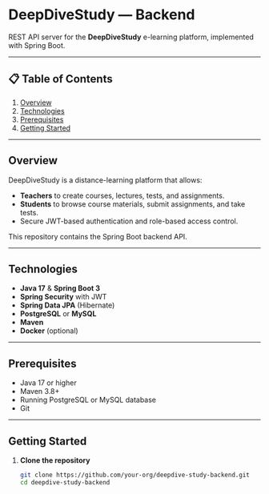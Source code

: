 # DeepDiveStudy — Backend

REST API server for the **DeepDiveStudy** e-learning platform, implemented with Spring Boot.

---

## 📋 Table of Contents

1. [Overview](#overview)
2. [Technologies](#technologies)
3. [Prerequisites](#prerequisites)
4. [Getting Started](#getting-started)

---

## Overview

DeepDiveStudy is a distance-learning platform that allows:

- **Teachers** to create courses, lectures, tests, and assignments.
- **Students** to browse course materials, submit assignments, and take tests.
- Secure JWT-based authentication and role-based access control.

This repository contains the Spring Boot backend API.

---

## Technologies

- **Java 17** & **Spring Boot 3**
- **Spring Security** with JWT
- **Spring Data JPA** (Hibernate)
- **PostgreSQL** or **MySQL**
- **Maven**
- **Docker** (optional)

---

## Prerequisites

- Java 17 or higher
- Maven 3.8+
- Running PostgreSQL or MySQL database
- Git

---

## Getting Started

1. **Clone the repository**
   ```bash
   git clone https://github.com/your-org/deepdive-study-backend.git
   cd deepdive-study-backend
   

